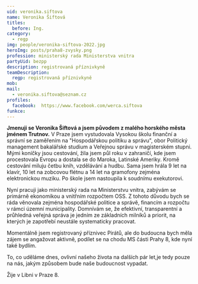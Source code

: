 ```yaml
---
uid: veronika.siftova
name: Veronika Šiftová
titles:
  before: Ing.
category:
  - regp
img: people/veronika-siftova-2022.jpg
heroImg: posts/praha8-zvysky.png
profession: ministerský rada Ministerstva vnitra
partyUid: bezpp
description: registrovaná příznivkyně
teamDescription:
  regp: registrovaná příznivkyně
mob: 
mail:
  - veronika.siftova@seznam.cz
profiles:
  facebook:  https://www.facebook.com/werca.siftova
funkce:
---
```


**Jmenuji se Veronika Šiftová a jsem původem z malého horského města jménem Trutnov.** V Praze jsem vystudovala Vysokou školu finanční a správní se zaměřením na "Hospodářskou politiku a správu", obor Politický management bakalářské studium a Veřejnou správu v magisterském stupni. Mými koníčky jsou cestování, žila jsem půl roku v zahraničí, kde jsem procestovala Evropu a dostala se do Maroka, Latinské Ameriky. Kromě cestování miluju četbu knih, vzdělávání a hudbu. Sama jsem hrála 9 let na klavír, 10 let na zobcovou flétnu a 14 let na gramofony zejména elektronickou muziku. Po škole jsem nastoupila k soudnímu exekutorovi. 

Nyní pracuji jako ministerský rada na Ministerstvu vnitra, zabývám se primárně ekonomikou a vnitřním rozpočtem OSS. Z tohoto důvodu bych se ráda věnovala zejména hospodářské politice a správě, financím a rozpočtu v rámci územní municipality. Domnívám se, že efektivní, transparentní a průhledná veřejná správa je jedním ze základních milníků a priorit, na kterých je zapotřebí neustále systematicky pracovat. 

Momentálně jsem registrovaný příznivec Pirátů, ale do budoucna bych měla zájem se angažovat aktivně, podílet se na chodu MS části Prahy 8, kde nyní také bydlím. 

To, co uděláme dnes, ovlivní našeho života na dalších pár let,je tedy pouze na nás, jakým způsobem bude naše budoucnost vypadat.

Žije v Libni v Praze 8.
